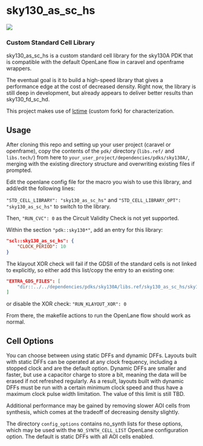 # sky130_as_sc_hs

![](Screenshot_2024-12-10_23-57-17.png)

### Custom Standard Cell Library

sky130_as_sc_hs is a custom standard cell library for the sky130A PDK that is compatible with the default OpenLane flow in caravel and openframe wrappers.

The eventual goal is it to build a high-speed library that gives a performance edge at the cost of decreased density. Right now, the library is still deep in development, but already appears to deliver better results than sky130_fd_sc_hd.

This project makes use of [lctime](https://codeberg.org/TholinVali/lctime) (custom fork) for characterization.

## Usage

After cloning this repo and setting up your user project (caravel or openframe), copy the contents of the `pdk/` directory (`libs.ref/` and `libs.tech/`) from here to `your_user_project/dependencies/pdks/sky130A/`, merging with the existing directory structure and overwriting existing files if prompted.

Edit the openlane config file for the macro you wish to use this library, and add/edit the following lines:

`"STD_CELL_LIBRARY": "sky130_as_sc_hs"`
and
`"STD_CELL_LIBRARY_OPT": "sky130_as_sc_hs"`
to switch to the library.

Then, `"RUN_CVC": 0` as the Circuit Validity Check is not yet supported.

Within the section `"pdk::sky130*"`, add an entry for this library:
```json
"scl::sky130_as_sc_hs": {
	"CLOCK_PERIOD": 10
}
```

The klayout XOR check will fail if the GDSII of the standard cells is not linked to explicitly, so either add this list/copy the entry to an existing one:
```json
"EXTRA_GDS_FILES": [
	"dir::../../dependencies/pdks/sky130A/libs.ref/sky130_as_sc_hs/sky130_as_sc_hs__merged.gds"
]
```
or disable the XOR check:
`"RUN_KLAYOUT_XOR": 0`

From there, the makefile actions to run the OpenLane flow should work as normal.

## Cell Options

You can choose between using static DFFs and dynamic DFFs. Layouts built with static DFFs can be operated at any clock frequency, including a stopped clock and are the default option. Dynamic DFFs are smaller and faster, but use a capacitor charge to store a bit, meaning the data will be erased if not refreshed regularly. As a result, layouts built with dynamic DFFs must be run with a certain minimum clock speed and thus have a maximum clock pulse width limitation. The value of this limit is still TBD.

Additional performance may be gained by removing slower AOI cells from synthesis, which comes at the tradeoff of decreasing density slightly.

The directory `config_options` contains no_synth lists for these options, which may be used with the `NO_SYNTH_CELL_LIST` OpenLane configuration option. The default is static DFFs with all AOI cells enabled.
